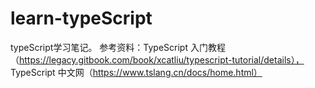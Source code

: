 # learn-typeScript
typeScript学习笔记。
参考资料：TypeScript 入门教程（https://legacy.gitbook.com/book/xcatliu/typescript-tutorial/details）， TypeScript 中文网（https://www.tslang.cn/docs/home.html）

